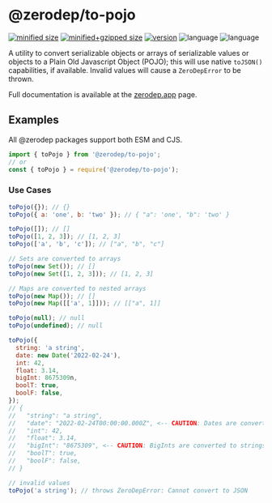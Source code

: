 # @zerodep/to-pojo

[![minified size](https://img.shields.io/bundlephobia/min/@zerodep/to-pojo?style=flat-square&color=blue)](https://bundlephobia.com/package/@zerodep/to-pojo)
[![minified+gzipped size](https://img.shields.io/bundlephobia/minzip/@zerodep/to-pojo?style=flat-square&color=blue)](https://bundlephobia.com/package/@zerodep/to-pojo)
[![version](https://img.shields.io/npm/v/@zerodep/to-pojo?style=flat-square&color=blue)](https://www.npmjs.com/package/@zerodep/to-pojo)
![language](https://img.shields.io/github/languages/top/cdepage/zerodep?style=flat-square)
![language](https://img.shields.io/badge/types-included-blue?style=flat-square)

A utility to convert serializable objects or arrays of serializable values or objects to a Plain Old Javascript Object (POJO); this will use native `toJSON()` capabilities, if available. Invalid values will cause a `ZeroDepError` to be thrown.

Full documentation is available at the [zerodep.app](http://zerodep.app/to/pojo) page.

## Examples

All @zerodep packages support both ESM and CJS.

```javascript
import { toPojo } from '@zerodep/to-pojo';
// or
const { toPojo } = require('@zerodep/to-pojo');
```

### Use Cases

```javascript
toPojo({}); // {}
toPojo({ a: 'one', b: 'two' }); // { "a": 'one', "b": 'two' }

toPojo([]); // []
toPojo([1, 2, 3]); // [1, 2, 3]
toPojo(['a', 'b', 'c']); // ["a", "b", "c"]

// Sets are converted to arrays
toPojo(new Set()); // []
toPojo(new Set([1, 2, 3])); // [1, 2, 3]

// Maps are converted to nested arrays
toPojo(new Map()); // []
toPojo(new Map([['a', 1]])); // [["a", 1]]

toPojo(null); // null
toPojo(undefined); // null

toPojo({
  string: 'a string',
  date: new Date('2022-02-24'),
  int: 42,
  float: 3.14,
  bigInt: 8675309n,
  boolT: true,
  boolF: false,
});
// {
//   "string": "a string",
//   "date": "2022-02-24T00:00:00.000Z", <-- CAUTION: Dates are converted to ISO-8601 format
//   "int": 42,
//   "float": 3.14,
//   "bigInt": "8675309", <-- CAUTION: BigInts are converted to strings
//   "boolT": true,
//   "boolF": false,
// }

// invalid values
toPojo('a string'); // throws ZeroDepError: Cannot convert to JSON
```
